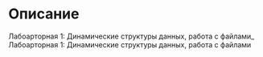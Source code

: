 # Описание
Лабоарторная 1: Динамические структуры данных, работа с файлами_
Лабоарторная 1: Динамические структуры данных, работа с файлами
